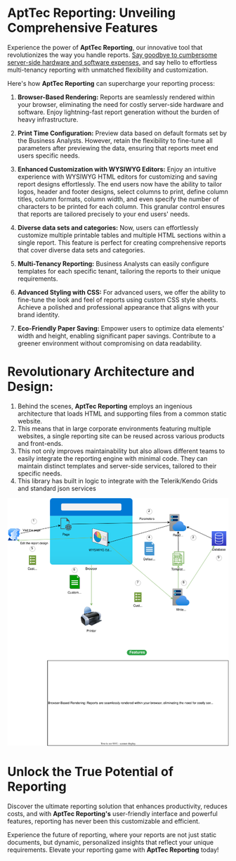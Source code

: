 # AptTec Reporting: Unveiling Comprehensive Features

Experience the power of **AptTec Reporting**, our innovative tool that revolutionizes the way you handle reports. [Say goodbye to cumbersome server-side hardware and software expenses,](ServersideReportingIssues.md) and say hello to effortless multi-tenancy reporting with unmatched flexibility and customization.

Here's how **AptTec Reporting** can supercharge your reporting process:

1.  **Browser-Based Rendering:** Reports are seamlessly rendered within your browser, eliminating the need for costly server-side hardware and software. Enjoy lightning-fast report generation without the burden of heavy infrastructure.

2.  **Print Time Configuration:** Preview data based on default formats set by the Business Analysts. However, retain the flexibility to fine-tune all parameters after previewing the data, ensuring that reports meet end users specific needs.
    
3. **Enhanced Customization with WYSIWYG Editors:** Enjoy an intuitive experience with WYSIWYG HTML editors for customizing and saving report designs effortlessly. The end users now have the ability to tailor logos, header and footer designs, select columns to print, define column titles, column formats, column width, and even specify the number of characters to be printed for each column. This granular control ensures that reports are tailored precisely to your end users' needs.

4.  **Diverse data sets and categories:** Now, users can effortlessly customize multiple printable tables and multiple HTML sections within a single report. This feature is perfect for creating comprehensive reports that cover diverse data sets and categories.

5.  **Multi-Tenancy Reporting:** Business Analysts can easily configure templates for each specific tenant, tailoring the reports to their unique requirements. 

6.  **Advanced Styling with CSS:** For advanced users, we offer the ability to fine-tune the look and feel of reports using custom CSS style sheets. Achieve a polished and professional appearance that aligns with your brand identity.

7.  **Eco-Friendly Paper Saving:** Empower users to optimize data elements' width and height, enabling significant paper savings. Contribute to a greener environment without compromising on data readability.

# Revolutionary Architecture and Design:
1. Behind the scenes, **AptTec Reporting** employs an ingenious architecture that loads HTML and supporting files from a common static website. 
2. This means that in large corporate environments featuring multiple websites, a single reporting site can be reused across various products and front-ends. 
3. This not only improves maintainability but also allows different teams to easily integrate the reporting engine with minimal code. They can maintain distinct templates and server-side services, tailored to their specific needs.
4. This library has built in logic to integrate with the Telerik/Kendo Grids and standard json services 

![Alt text](/diagrams/ClientReportingFlow.drawio.svg?raw=true&sanitize=true "Solution")

# Unlock the True Potential of Reporting

Discover the ultimate reporting solution that enhances productivity, reduces costs, and with **AptTec Reporting's** user-friendly interface and powerful features, reporting has never been this customizable and efficient.

Experience the future of reporting, where your reports are not just static documents, but dynamic, personalized insights that reflect your unique requirements. Elevate your reporting game with **AptTec Reporting** today!